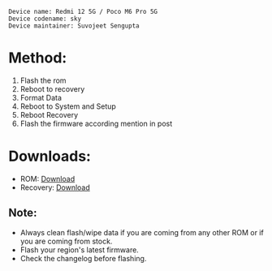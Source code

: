 ```
Device name: Redmi 12 5G / Poco M6 Pro 5G
Device codename: sky
Device maintainer: Suvojeet Sengupta
```

# Method:

1. Flash the rom
3. Reboot to recovery
4. Format Data
5. Reboot to System and Setup
6. Reboot Recovery
7. Flash the firmware according mention in post

# Downloads:

* ROM: [Download](https://sourceforge.net/projects/pixelstar/files/sky/)
* Recovery: [Download](https://sourceforge.net/projects/sheshu/files/sky/OrangeFox/OrangeFox-Unofficial-sky-01062024.zip/download)

## Note:

* Always clean flash/wipe data if you are coming from any other ROM or if you are coming from stock.
* Flash your region's latest firmware.
* Check the changelog before flashing.
